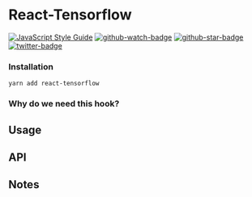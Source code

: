 # React-Tensorflow

[![JavaScript Style Guide][standard-badge]][standard]
[![github-watch-badge]][github-watch]
[![github-star-badge]][github-star]
[![twitter-badge]][twitter]

### Installation

```
yarn add react-tensorflow
```

### Why do we need this hook?

## Usage

## API

## Notes

[standard-badge]: https://img.shields.io/badge/code%20style-standard-brightgreen.svg
[standard]: https://github.com/standard/standard
[github-watch-badge]: https://img.shields.io/github/watchers/kentcdodds/testing-workshop.svg?style=social
[github-watch]: https://github.com/joshuaellis/react-tensorflow/watchers
[github-star-badge]: https://img.shields.io/github/stars/joshuaellis/react-tensorflow.svg?style=social
[github-star]: https://github.com/joshuaellis/react-tensorflow/stargazers
[twitter]: https://twitter.com/intent/tweet?text=Check%20out%20react-tensorflow%20by%20@Josh%20Ellis%20https://github.com/joshuaellis/react-tensorflow%20%F0%9F%91%8D
[twitter-badge]: https://img.shields.io/twitter/url/https/github.com/kentcdodds/testing-workshop.svg?style=social
